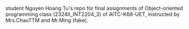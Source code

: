 student Nguyen Hoang Tu's repo for final assignments of Object-oriented programming class (2324II_INT2204_3) of AITC-K68-UET, instructed by Mrs.ChauTTM and Mr.Ming (fake).
